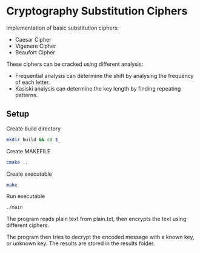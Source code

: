# Cryptography Substitution Ciphers
Implementation of basic substitution ciphers:
* Caesar Cipher
* Vigenere Cipher
* Beaufort Cipher

These ciphers can be cracked using different analysis:
* Frequential analysis can determine the shift by analysing the frequency of each letter.
* Kasiski analysis can determine the key length by finding repeating patterns.

## Setup
Create build directory
```bash
mkdir build && cd $_
```
Create MAKEFILE
```bash
cmake ..
```
Create executable
```bash
make
```
Run executable
```bash
./main
```
The program reads plain text from plain.txt, then encrypts the text using different ciphers.

The program then tries to decrypt the encoded message with a known key, or unknown key. The results are stored in the results folder.
